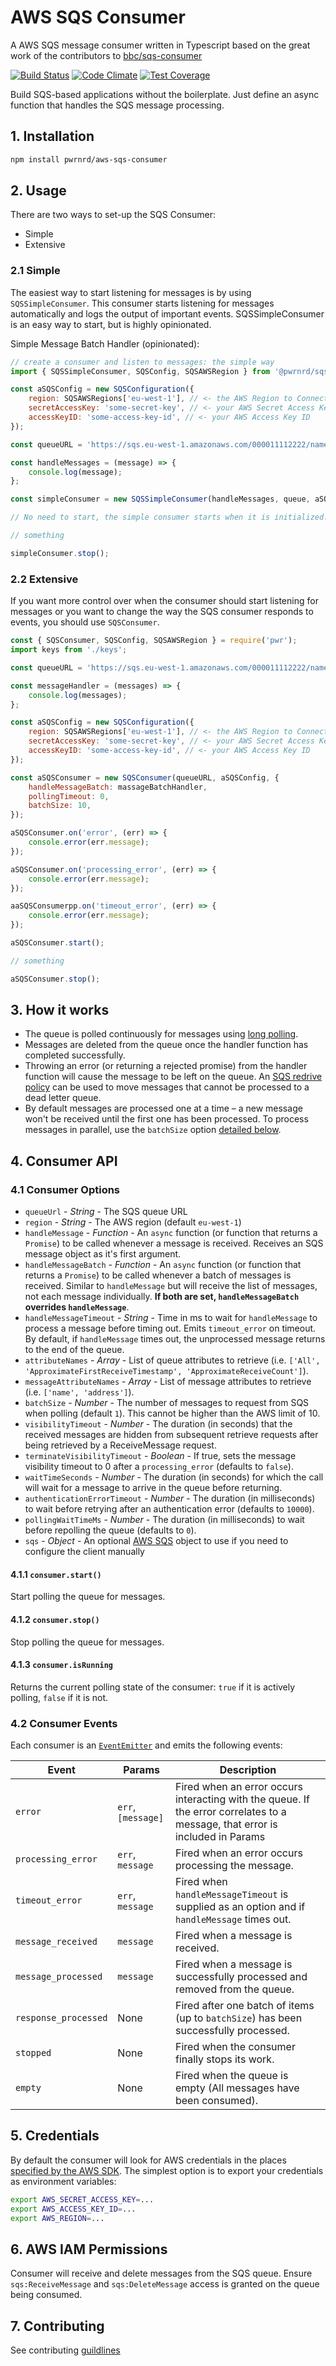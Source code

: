 # AWS SQS Consumer

A AWS SQS message consumer written in Typescript based on the great work of the contributors to [bbc/sqs-consumer](https://github.com/bbc/sqs-consumer)

[![Build Status](https://travis-ci.org/pwrnrd/aws-sqs-consumer.svg)](https://travis-ci.org/pwrnrd/sqs-consumer)
[![Code Climate](https://codeclimate.com/github/pwrnrd/aws-sqs-consumer/badges/gpa.svg)](https://codeclimate.com/github/BBC/sqs-consumer)
[![Test Coverage](https://codeclimate.com/github/pwrnrd/aws-sqs-consumer/badges/coverage.svg)](https://codeclimate.com/github/BBC/sqs-consumer)

Build SQS-based applications without the boilerplate. Just define an async function that handles the SQS message processing.

## 1. Installation

```bash
npm install pwrnrd/aws-sqs-consumer
```

## 2. Usage

There are two ways to set-up the SQS Consumer:

-   Simple
-   Extensive

### 2.1 Simple

The easiest way to start listening for messages is by using `SQSSimpleConsumer`. This consumer starts listening for messages automatically and logs the output of important events. SQSSimpleConsumer is an easy way to start, but is highly opinionated.

Simple Message Batch Handler (opinionated):

```js
// create a consumer and listen to messages: the simple way
import { SQSSimpleConsumer, SQSConfig, SQSAWSRegion } from '@pwrnrd/sqs';

const aSQSConfig = new SQSConfiguration({
	region: SQSAWSRegions['eu-west-1'], // <- the AWS Region to Connect To.
	secretAccessKey: 'some-secret-key', // <- your AWS Secret Access Key
	accessKeyID: 'some-access-key-id', // <- your AWS Access Key ID
});

const queueURL = 'https://sqs.eu-west-1.amazonaws.com/000011112222/names'; // <- your queue URL

const handleMessages = (message) => {
	console.log(message);
};

const simpleConsumer = new SQSSimpleConsumer(handleMessages, queue, aSQSConfig);

// No need to start, the simple consumer starts when it is initialized.

// something

simpleConsumer.stop();
```

### 2.2 Extensive

If you want more control over when the consumer should start listening for messages or you want to change the way the SQS consumer responds to events, you should use `SQSConsumer`.

```js
const { SQSConsumer, SQSConfig, SQSAWSRegion } = require('pwr');
import keys from './keys';

const queueURL = 'https://sqs.eu-west-1.amazonaws.com/000011112222/names'; // <- your queue URL

const messageHandler = (messages) => {
	console.log(messages);
};

const aSQSConfig = new SQSConfiguration({
	region: SQSAWSRegions['eu-west-1'], // <- the AWS Region to Connect To.
	secretAccessKey: 'some-secret-key', // <- your AWS Secret Access Key
	accessKeyID: 'some-access-key-id', // <- your AWS Access Key ID
});

const aSQSConsumer = new SQSConsumer(queueURL, aSQSConfig, {
	handleMessageBatch: massageBatchHandler,
	pollingTimeout: 0,
	batchSize: 10,
});

aSQSConsumer.on('error', (err) => {
	console.error(err.message);
});

aSQSConsumer.on('processing_error', (err) => {
	console.error(err.message);
});

aaSQSConsumerpp.on('timeout_error', (err) => {
	console.error(err.message);
});

aSQSConsumer.start();

// something

aSQSConsumer.stop();
```

## 3. How it works

-   The queue is polled continuously for messages using [long polling](http://docs.aws.amazon.com/AWSSimpleQueueService/latest/SQSDeveloperGuide/sqs-long-polling.html).
-   Messages are deleted from the queue once the handler function has completed successfully.
-   Throwing an error (or returning a rejected promise) from the handler function will cause the message to be left on the queue. An [SQS redrive policy](http://docs.aws.amazon.com/AWSSimpleQueueService/latest/SQSDeveloperGuide/SQSDeadLetterQueue.html) can be used to move messages that cannot be processed to a dead letter queue.
-   By default messages are processed one at a time – a new message won't be received until the first one has been processed. To process messages in parallel, use the `batchSize` option [detailed below](#options).

## 4. Consumer API

### 4.1 Consumer Options

-   `queueUrl` - _String_ - The SQS queue URL
-   `region` - _String_ - The AWS region (default `eu-west-1`)
-   `handleMessage` - _Function_ - An `async` function (or function that returns a `Promise`) to be called whenever a message is received. Receives an SQS message object as it's first argument.
-   `handleMessageBatch` - _Function_ - An `async` function (or function that returns a `Promise`) to be called whenever a batch of messages is received. Similar to `handleMessage` but will receive the list of messages, not each message individually. **If both are set, `handleMessageBatch` overrides `handleMessage`**.
-   `handleMessageTimeout` - _String_ - Time in ms to wait for `handleMessage` to process a message before timing out. Emits `timeout_error` on timeout. By default, if `handleMessage` times out, the unprocessed message returns to the end of the queue.
-   `attributeNames` - _Array_ - List of queue attributes to retrieve (i.e. `['All', 'ApproximateFirstReceiveTimestamp', 'ApproximateReceiveCount']`).
-   `messageAttributeNames` - _Array_ - List of message attributes to retrieve (i.e. `['name', 'address']`).
-   `batchSize` - _Number_ - The number of messages to request from SQS when polling (default `1`). This cannot be higher than the AWS limit of 10.
-   `visibilityTimeout` - _Number_ - The duration (in seconds) that the received messages are hidden from subsequent retrieve requests after being retrieved by a ReceiveMessage request.
-   `terminateVisibilityTimeout` - _Boolean_ - If true, sets the message visibility timeout to 0 after a `processing_error` (defaults to `false`).
-   `waitTimeSeconds` - _Number_ - The duration (in seconds) for which the call will wait for a message to arrive in the queue before returning.
-   `authenticationErrorTimeout` - _Number_ - The duration (in milliseconds) to wait before retrying after an authentication error (defaults to `10000`).
-   `pollingWaitTimeMs` - _Number_ - The duration (in milliseconds) to wait before repolling the queue (defaults to `0`).
-   `sqs` - _Object_ - An optional [AWS SQS](http://docs.aws.amazon.com/AWSJavaScriptSDK/latest/AWS/SQS.html) object to use if you need to configure the client manually

#### 4.1.1 `consumer.start()`

Start polling the queue for messages.

#### 4.1.2 `consumer.stop()`

Stop polling the queue for messages.

#### 4.1.3 `consumer.isRunning`

Returns the current polling state of the consumer: `true` if it is actively polling, `false` if it is not.

### 4.2 Consumer Events

Each consumer is an [`EventEmitter`](http://nodejs.org/api/events.html) and emits the following events:

| Event                | Params             | Description                                                                                                                   |
| -------------------- | ------------------ | ----------------------------------------------------------------------------------------------------------------------------- |
| `error`              | `err`, `[message]` | Fired when an error occurs interacting with the queue. If the error correlates to a message, that error is included in Params |
| `processing_error`   | `err`, `message`   | Fired when an error occurs processing the message.                                                                            |
| `timeout_error`      | `err`, `message`   | Fired when `handleMessageTimeout` is supplied as an option and if `handleMessage` times out.                                  |
| `message_received`   | `message`          | Fired when a message is received.                                                                                             |
| `message_processed`  | `message`          | Fired when a message is successfully processed and removed from the queue.                                                    |
| `response_processed` | None               | Fired after one batch of items (up to `batchSize`) has been successfully processed.                                           |
| `stopped`            | None               | Fired when the consumer finally stops its work.                                                                               |
| `empty`              | None               | Fired when the queue is empty (All messages have been consumed).                                                              |

## 5. Credentials

By default the consumer will look for AWS credentials in the places [specified by the AWS SDK](http://docs.aws.amazon.com/AWSJavaScriptSDK/guide/node-configuring.html#Setting_AWS_Credentials). The simplest option is to export your credentials as environment variables:

```bash
export AWS_SECRET_ACCESS_KEY=...
export AWS_ACCESS_KEY_ID=...
export AWS_REGION=...
```

## 6. AWS IAM Permissions

Consumer will receive and delete messages from the SQS queue. Ensure `sqs:ReceiveMessage` and `sqs:DeleteMessage` access is granted on the queue being consumed.

## 7. Contributing

See contributing [guildlines](https://github.com/pwrnrd/aws-sqs-consumer/blob/master/CONTRIBUTING.md)
